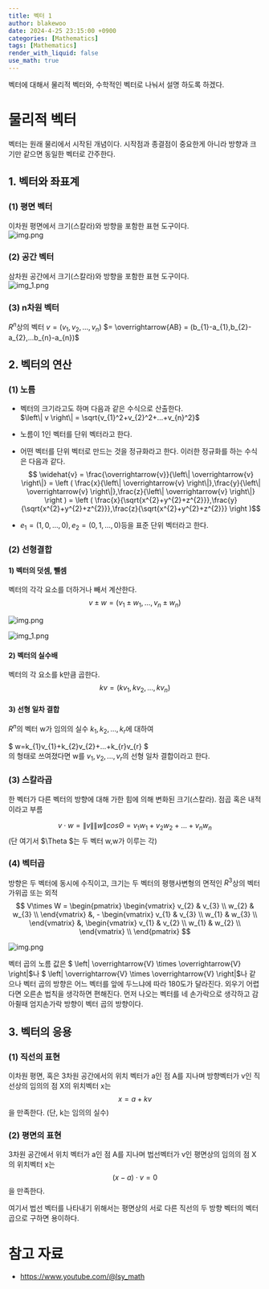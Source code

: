 ```yaml
---
title: 벡터 1
author: blakewoo
date: 2024-4-25 23:15:00 +0900
categories: [Mathematics]
tags: [Mathematics]
render_with_liquid: false
use_math: true
---
```


벡터에 대해서 물리적 벡터와, 수학적인 벡터로 나눠서 설명 하도록 하겠다.

# 물리적 벡터
벡터는 원래 물리에서 시작된 개념이다.
시작점과 종결점이 중요한게 아니라 방향과 크기만 같으면 동일한 벡터로 간주한다.

## 1. 벡터와 좌표계

### (1) 평면 벡터
이차원 평면에서 크기(스칼라)와 방향을 포함한 표현 도구이다.   
![img.png](/assets/blog/math/physical_vector_second_img.png)   


### (2) 공간 벡터
삼차원 공간에서 크기(스칼라)와 방향을 포함한 표현 도구이다.   
![img_1.png](/assets/blog/math/physical_vector_third_img.png)   

### (3) n차원 벡터
$R^{n}$상의 벡터 $v=(v_{1},v_{2},...,v_{n})$
$= \overrightarrow{AB} = (b_{1}-a_{1},b_{2}-a_{2},...b_{n}-a_{n})$

## 2. 벡터의 연산

### (1) 노름
- 벡터의 크기라고도 하며 다음과 같은 수식으로 산출한다.   
$\left\| v \right\| = \sqrt{v_{1}^2+v_{2}^2+...+v_{n}^2}$

- 노름이 1인 벡터를 단위 벡터라고 한다.

- 어떤 벡터를 단위 벡터로 만드는 것을 정규화라고 한다. 이러한 정규화를 하는 수식은 다음과 같다.
$$ \widehat{v} = \frac{\overrightarrow{v}}{\left\| \overrightarrow{v} \right\|} = \left ( \frac{x}{\left\| \overrightarrow{v} \right\|},\frac{y}{\left\| \overrightarrow{v} \right\|},\frac{z}{\left\| \overrightarrow{v} \right\|} \right ) = \left ( \frac{x}{\sqrt{x^{2}+y^{2}+z^{2}}},\frac{y}{\sqrt{x^{2}+y^{2}+z^{2}}},\frac{z}{\sqrt{x^{2}+y^{2}+z^{2}}} \right )$$

- $e_{1}=(1,0,...,0), e_{2}=(0,1,...,0)$등을 표준 단위 벡터라고 한다.

### (2) 선형결합
#### 1) 벡터의 덧셈, 뺄셈
벡터의 각각 요소를 더하거나 빼서 계산한다.   
$$ v\pm w = (v_{1}\pm w_{1},...,v_{n}\pm w_{n}) $$
   
![img.png](/assets/blog/math/add_vector_img.png)
   
![img_1.png](/assets/blog/math/sub_vector_img.png)


#### 2) 벡터의 실수배
벡터의 각 요소를 k만큼 곱한다.   
$$ kv = (kv_{1},kv_{2},...,kv_{n}) $$

#### 3) 선형 일차 결합
$R^{n}$의 벡터 w가 임의의 실수 $k_{1},k_{2},...,k_{r}$에 대하여   

$ w=k_{1}v_{1}+k_{2}v_{2}+...+k_{r}v_{r} $  
의 형태로 쓰여졌다면 w를 $v_{1},v_{2},...,v_{r}$의 선형 일차 결합이라고 한다.

### (3) 스칼라곱
한 벡터가 다른 벡터의 방향에 대해 가한 힘에 의해 변화된 크기(스칼라).
점곱 혹은 내적이라고 부름

$$ v\cdot w = \left\| v \right\| \left\| w \right\| cos\Theta = v_{1}w_{1}+v_{2}w_{2}+...+v_{n}w_{n} $$
(단 여기서 $\Theta $는 두 벡터 w,w가 이루는 각)

### (4) 벡터곱
방향은 두 벡터에 동시에 수직이고, 크기는 두 벡터의 평행사변형의 면적인 $R^{3}$상의 벡터 가위곱 또는 외적
$$ V\times W = \begin{pmatrix}
\begin{vmatrix}
v_{2} & v_{3} \\
w_{2} & w_{3} \\
\end{vmatrix} &, -
\begin{vmatrix}
v_{1} & v_{3} \\
w_{1} & w_{3} \\
\end{vmatrix} &,
\begin{vmatrix}
v_{1} & v_{2} \\
w_{1} & w_{2} \\
\end{vmatrix} \\
\end{pmatrix} $$
      
![img.png](/assets/blog/math/vector_multiplex_img.png)      

벡터 곱의 노름 값은 $ \left\| \overrightarrow{V} \times \overrightarrow{V} \right\|$나 $ \left\| \overrightarrow{V} \times \overrightarrow{V} \right\|$나 같으나
벡터 곱의 방향은 어느 벡터를 앞에 두느냐에 따라 180도가 달라진다. 외우기 어렵다면 오른손 법칙을 생각하면 편해진다.
먼저 나오는 벡터를 네 손가락으로 생각하고 감아쥘때 엄지손가락 방향이 벡터 곱의 방향이다.


## 3. 벡터의 응용
### (1) 직선의 표현
이차원 평면, 혹은 3차원 공간에서의 위치 벡터가 a인 점 A를 지나며
방향벡터가 v인 직선상의 임의의 점 X의 위치벡터 x는 
$$ x=a + kv $$
을 만족한다. (단, k는 임의의 실수)


### (2) 평면의 표현
3차원 공간에서 위치 벡터가 a인 점 A를 지나며 법선벡터가 v인 평면상의
임의의 점 X의 위치벡터 x는 
$$ (x-a)\cdot v = 0$$
을 만족한다.

여기서 법선 벡터를 나타내기 위해서는 평면상의 서로 다른 직선의 두 방향 벡터의 벡터곱으로
구하면 용이하다.


# 참고 자료
- https://www.youtube.com/@lsy_math
